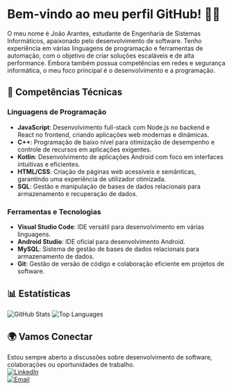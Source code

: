 # Bem-vindo ao meu perfil GitHub! 👨‍💻

O meu nome é João Arantes, estudante de Engenharia de Sistemas Informáticos, apaixonado pelo desenvolvimento de software. Tenho experiência em várias linguagens de programação e ferramentas de automação, com o objetivo de criar soluções escaláveis e de alta performance. Embora também possua competências em redes e segurança informática, o meu foco principal é o desenvolvimento e a programação.

## 🚀 Competências Técnicas

### Linguagens de Programação
- **JavaScript**: Desenvolvimento full-stack com Node.js no backend e React no frontend, criando aplicações web modernas e dinâmicas.
- **C++**: Programação de baixo nível para otimização de desempenho e controle de recursos em aplicações exigentes.
- **Kotlin**: Desenvolvimento de aplicações Android com foco em interfaces intuitivas e eficientes.
- **HTML/CSS**: Criação de páginas web acessíveis e semânticas, garantindo uma experiência de utilizador otimizada.
- **SQL**: Gestão e manipulação de bases de dados relacionais para armazenamento e recuperação de dados.

### Ferramentas e Tecnologias
- **Visual Studio Code**: IDE versátil para desenvolvimento em várias linguagens.
- **Android Studio**: IDE oficial para desenvolvimento Android.
- **MySQL**: Sistema de gestão de bases de dados relacionais para armazenamento de dados.
- **Git**: Gestão de versão de código e colaboração eficiente em projetos de software.

## 📊 Estatísticas

![GitHub Stats](https://github-readme-stats.vercel.app/api?username=Arantes722&show_icons=true&theme=dark&count_private=true)
![Top Languages](https://github-readme-stats.vercel.app/api/top-langs/?username=Arantes722&layout=compact&theme=dark&count_private=true)

## 🌍 Vamos Conectar
Estou sempre aberto a discussões sobre desenvolvimento de software, colaborações ou oportunidades de trabalho.  
[![LinkedIn](https://img.shields.io/badge/-LinkedIn-blue?style=flat&logo=Linkedin&logoColor=white)](https://www.linkedin.com/in/joao-arantes-783647267/)  
[![Email](https://img.shields.io/badge/-Email-D14836?style=flat&logo=Gmail&logoColor=white)](mailto:arantesjps@gmail.com)
